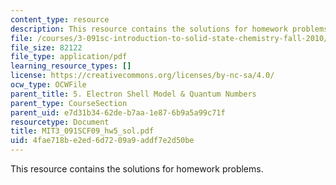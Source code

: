 ```yaml
---
content_type: resource
description: This resource contains the solutions for homework problems.
file: /courses/3-091sc-introduction-to-solid-state-chemistry-fall-2010/4fae718be2ed6d7209a9addf7e2d50be_MIT3_091SCF09_hw5_sol.pdf
file_size: 82122
file_type: application/pdf
learning_resource_types: []
license: https://creativecommons.org/licenses/by-nc-sa/4.0/
ocw_type: OCWFile
parent_title: 5. Electron Shell Model & Quantum Numbers
parent_type: CourseSection
parent_uid: e7d31b34-62de-b7aa-1e87-6b9a5a99c71f
resourcetype: Document
title: MIT3_091SCF09_hw5_sol.pdf
uid: 4fae718b-e2ed-6d72-09a9-addf7e2d50be
---
```

This resource contains the solutions for homework problems.
